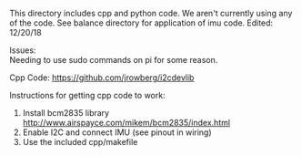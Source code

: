 This directory includes cpp and python code. We aren't currently using any of the code. See balance directory for application of imu code. Edited: 12/20/18


Issues: <br />
Needing to use sudo commands on pi for some reason. <br />


Cpp Code: https://github.com/jrowberg/i2cdevlib <br />


Instructions for getting cpp code to work: <br />
1. Install bcm2835 library http://www.airspayce.com/mikem/bcm2835/index.html <br />
2. Enable I2C and connect IMU (see pinout in wiring) <br />
3. Use the included cpp/makefile
